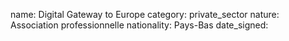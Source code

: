 name: Digital Gateway to Europe
category: private_sector
nature:  Association professionnelle 
nationality: Pays-Bas
date_signed:
    